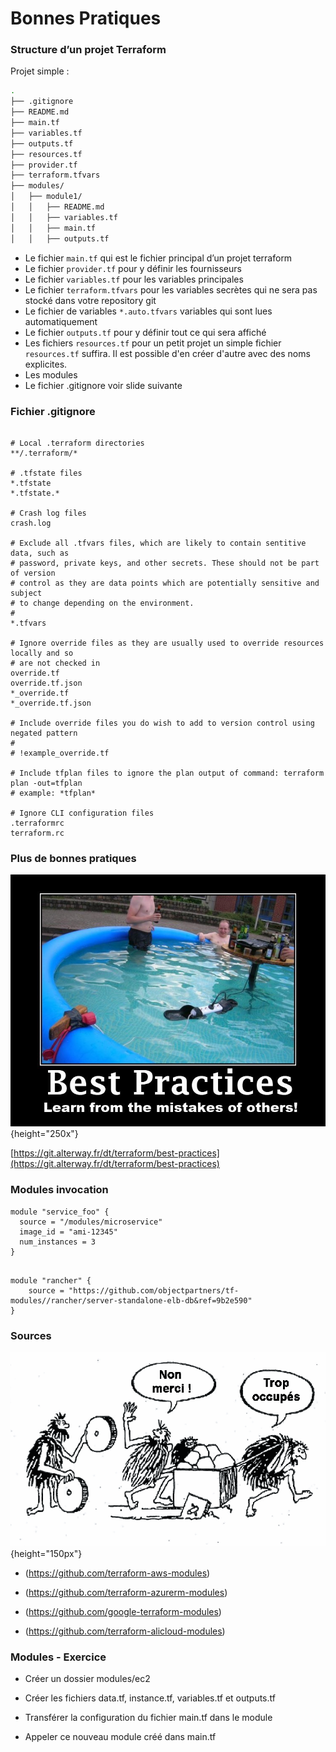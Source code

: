 

# Bonnes Pratiques

### Structure d’un projet Terraform

Projet simple :

```bash
.
├── .gitignore
├── README.md
├── main.tf
├── variables.tf
├── outputs.tf
├── resources.tf
├── provider.tf
├── terraform.tfvars
├── modules/
│   ├── module1/
│   │   ├── README.md
│   │   ├── variables.tf
│   │   ├── main.tf
│   │   ├── outputs.tf
```

- Le fichier `main.tf` qui est le fichier principal d’un projet terraform
- Le fichier `provider.tf` pour y définir les fournisseurs
- Le fichier `variables.tf` pour les variables principales
- Le fichier `terraform.tfvars` pour les variables secrètes qui ne sera pas stocké dans votre repository git
- Le fichier de variables `*.auto.tfvars` variables qui sont lues automatiquement
- Le fichier `outputs.tf` pour y définir tout ce qui sera affiché
- Les fichiers `resources.tf` pour un petit projet un simple fichier `resources.tf` suffira. Il est possible d'en créer d'autre avec des noms explicites.
- Les modules
- Le fichier .gitignore voir slide suivante

### Fichier .gitignore

~~~~~~~~~~~~~~~~~~~~~~~~~~~~~~~~~~~~~~~~~~ {.zsh}

# Local .terraform directories
**/.terraform/*

# .tfstate files
*.tfstate
*.tfstate.*

# Crash log files
crash.log

# Exclude all .tfvars files, which are likely to contain sentitive data, such as
# password, private keys, and other secrets. These should not be part of version
# control as they are data points which are potentially sensitive and subject
# to change depending on the environment.
#
*.tfvars

# Ignore override files as they are usually used to override resources locally and so
# are not checked in
override.tf
override.tf.json
*_override.tf
*_override.tf.json

# Include override files you do wish to add to version control using negated pattern
#
# !example_override.tf

# Include tfplan files to ignore the plan output of command: terraform plan -out=tfplan
# example: *tfplan*

# Ignore CLI configuration files
.terraformrc
terraform.rc

~~~~~~~~~~~~~~~~~~~~~~~~~~~~~~~~~~~~~~~~~~


### Plus de bonnes pratiques

![](images/terraform/best-practices.jpeg){height="250x"}

[https://git.alterway.fr/dt/terraform/best-practices](https://git.alterway.fr/dt/terraform/best-practices)


### Modules invocation

~~~~~~~~~~~~~~~~~~~~~~~~~~~~~~~~~~~~~~~~~~ {.zsh}
module "service_foo" {
  source = "/modules/microservice"
  image_id = "ami-12345"
  num_instances = 3
}
~~~~~~~~~~~~~~~~~~~~~~~~~~~~~~~~~~~~~~~~~~


~~~~~~~~~~~~~~~~~~~~~~~~~~~~~~~~~~~~~~~~~~ {.zsh}

module "rancher" {
    source = "https://github.com/objectpartners/tf-modules//rancher/server-standalone-elb-db&ref=9b2e590"
}
~~~~~~~~~~~~~~~~~~~~~~~~~~~~~~~~~~~~~~~~~~

### Sources

![](images/terraform/non-merci-trop-occupes.png){height="150px"}


- (https://github.com/terraform-aws-modules)
  
- (https://github.com/terraform-azurerm-modules)
  
- (https://github.com/google-terraform-modules)
  
- (https://github.com/terraform-alicloud-modules)
    

### Modules - Exercice

- Créer un dossier modules/ec2

- Créer les fichiers data.tf, instance.tf, variables.tf et outputs.tf

- Transférer la configuration du fichier main.tf dans le module

- Appeler ce nouveau module créé dans main.tf

